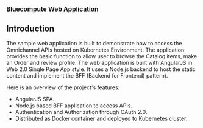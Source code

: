 ### Bluecompute Web Application 

## Introduction

The sample web application is built to demonstrate how to access the Omnichannel APIs hosted on Kubernetes Environment. The application provides the basic function to allow user to browse the Catalog items, make an Order and review profile. The web application is built with AngularJS in Web 2.0 Single Page App style. It uses a Node.js backend to host the static content and implement the BFF (Backend for Frontend) pattern).

Here is an overview of the project's features:
- AngularJS SPA.
- Node.js based BFF application to access APIs.
- Authentication and Authorization through OAuth 2.0.
- Distributed as Docker container and deployed to Kubernetes cluster.
